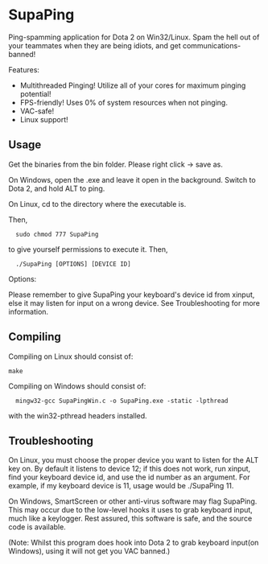SupaPing
========

Ping-spamming application for Dota 2 on Win32/Linux. Spam the hell out of your teammates when they are being idiots, and get communications-banned!


Features:

 * Multithreaded Pinging! Utilize all of your cores for maximum pinging potential!
 * FPS-friendly! Uses 0% of system resources when not pinging.
 * VAC-safe!
 * Linux support!

Usage
--------

Get the binaries from the bin folder. Please right click -> save as. 

On Windows, open the .exe and leave it open in the background. Switch to Dota 2, and hold ALT to ping.

On Linux, cd to the directory where the executable is. 

Then,

      sudo chmod 777 SupaPing 

to give yourself permissions to execute it. Then,

      ./SupaPing [OPTIONS] [DEVICE ID]

Options: 


Please remember to give SupaPing your keyboard's device id from xinput, else it may listen for input on a wrong device. See Troubleshooting for more information.




Compiling
--------

Compiling on Linux should consist of:

	make      
      
Compiling on Windows should consist of:

      mingw32-gcc SupaPingWin.c -o SupaPing.exe -static -lpthread
      
with the win32-pthread headers installed.
      
      
Troubleshooting
--------

On Linux, you must choose the proper device you want to listen for the ALT key on. By default it listens to device 12; if this does not work, run xinput, find your keyboard device id, and use the id number as an argument. For example, if my keyboard device is 11, usage would be ./SupaPing 11.

On Windows, SmartScreen or other anti-virus software may flag SupaPing. This may occur due to the low-level hooks it uses to grab keyboard input, much like a keylogger. Rest assured, this software is safe, and the source code is available.

(Note: Whilst this program does hook into Dota 2 to grab keyboard input(on Windows), using it will not get you VAC banned.)

